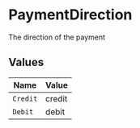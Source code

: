# PaymentDirection

The direction of the payment


## Values

| Name     | Value    |
| -------- | -------- |
| `Credit` | credit   |
| `Debit`  | debit    |